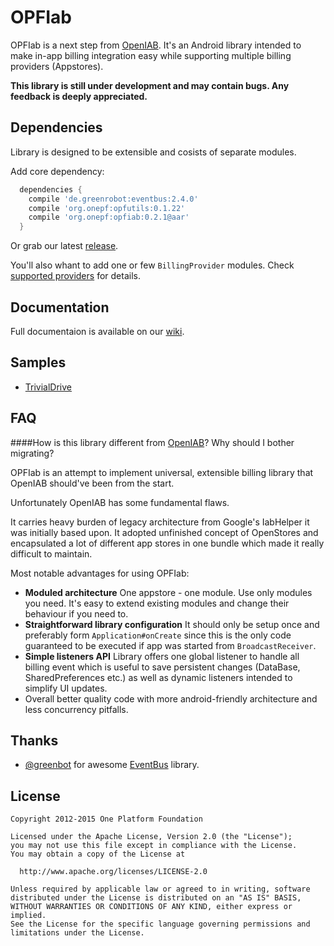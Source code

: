 # OPFIab
OPFIab is a next step from [OpenIAB](https://github.com/onepf/OpenIAB). It's an Android library intended to make in-app billing integration easy while supporting multiple billing providers (Appstores).

**This library is still under development and may contain bugs. Any feedback is deeply appreciated.**

## Dependencies
Library is designed to be extensible and cosists of separate modules.

Add core dependency:
```groovy
  dependencies {
    compile 'de.greenrobot:eventbus:2.4.0'
    compile 'org.onepf:opfutils:0.1.22'
    compile 'org.onepf:opfiab:0.2.1@aar'
  }
```
Or grab our latest [release](https://github.com/onepf/OPFIab/releases).

You'll also whant to add one or few `BillingProvider` modules. Check [supported providers](https://github.com/onepf/OPFIab/wiki#supported-billing-providers) for details. 

## Documentation
Full documentaion is available on our [wiki](https://github.com/onepf/OPFIab/wiki).

## Samples
* [TrivialDrive](https://github.com/onepf/OPFIab/tree/master/samples/trivialdrive)

## FAQ
####How is this library different from [OpenIAB](https://github.com/onepf/OpenIAB)? Why should I bother migrating?

OPFIab is an attempt to implement universal, extensible billing library that OpenIAB should've been from the start.

Unfortunately OpenIAB has some fundamental flaws.

It carries heavy burden of legacy architecture from Google's IabHelper it was initially based upon. It adopted unfinished concept of OpenStores and encapsulated a lot of different app stores in one bundle which made it really difficult to maintain.

Most notable advantages for using OPFIab:
* **Moduled architecture** One appstore - one module. Use only modules you need. It's easy to extend existing modules and change their behaviour if you need to.
* **Straightforward library configuration** It should only be setup once and preferably form `Application#onCreate` since this is the only code guaranteed to be executed if app was started from `BroadcastReceiver`.
* **Simple listeners API** Library offers one global listener to handle all billing event which is useful to save persistent changes (DataBase, SharedPreferences etc.) as well as dynamic listeners intended to simplify UI updates.
* Overall better quality code with more android-friendly architecture and less concurrency pitfalls.

## Thanks
* [@greenbot](https://github.com/greenrobot) for awesome [EventBus](https://github.com/greenrobot/EventBus) library.

## License

    Copyright 2012-2015 One Platform Foundation

    Licensed under the Apache License, Version 2.0 (the "License");
    you may not use this file except in compliance with the License.
    You may obtain a copy of the License at

      http://www.apache.org/licenses/LICENSE-2.0

    Unless required by applicable law or agreed to in writing, software
    distributed under the License is distributed on an "AS IS" BASIS,
    WITHOUT WARRANTIES OR CONDITIONS OF ANY KIND, either express or implied.
    See the License for the specific language governing permissions and
    limitations under the License.
